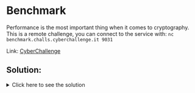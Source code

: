 # Benchmark

Performance is the most important thing when it comes to cryptography. This is a remote challenge, you can connect to the service with: `nc benchmark.challs.cyberchallenge.it 9031`

Link: [CyberChallenge](https://cyberchallenge.it)

## Solution:

<details>
	<summary>Click here to see the solution</summary>

1. Work in progress

All the code can be found in [solve.py](solution/solve.py).

</details>
